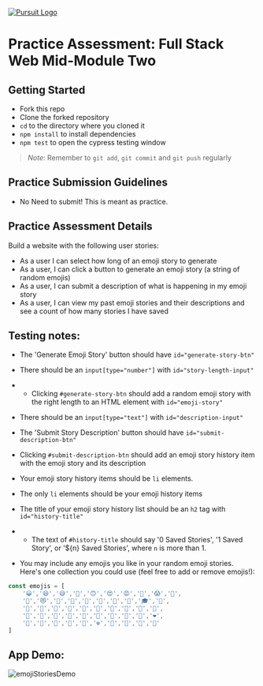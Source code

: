 [![Pursuit Logo](https://avatars1.githubusercontent.com/u/5825944?s=200&v=4)](https://pursuit.org)

# Practice Assessment: Full Stack Web Mid-Module Two

## Getting Started 
* Fork this repo
* Clone the forked repository
* `cd` to the directory where you cloned it
* `npm install` to install dependencies
* `npm test` to open the cypress testing window

> *Note*: Remember to `git add`, `git commit` and `git push` regularly

## Practice Submission Guidelines
  * No Need to submit! This is meant as practice.


## Practice Assessment Details

Build a website with the following user stories:

- As a user I can select how long of an emoji story to generate
- As a user, I can click a button to generate an emoji story (a string of random emojis)
- As a user, I can submit a description of what is happening in my emoji story
- As a user, I can view my past emoji stories and their descriptions and see a count of how many stories I have saved

## Testing notes:

- The 'Generate Emoji Story' button should have `id="generate-story-btn"`
- There should be an `input[type="number"]` with `id="story-length-input"` 
- * Clicking `#generate-story-btn` should add a random emoji story with the right length to an HTML element with `id="emoji-story"`

- There should be an `input[type="text"]` with `id="description-input"`
- The 'Submit Story Description' button should have `id="submit-description-btn"`
- Clicking `#submit-description-btn` should add an emoji story history item with the emoji story and its description

- Your emoji story history items should be `li` elements.
- The only `li` elements should be your emoji history items
- The title of your emoji story history list should be an `h2` tag with `id="history-title"`
- * The text of `#history-title` should say '0 Saved Stories', '1 Saved Story', or '${n} Saved Stories', where `n` is more than 1.
- You may include any emojis you like in your random emoji stories. Here's one collection you could use (feel free to add or remove emojis!):

```javascript
const emojis = [
    '😀','😆','😅','🤣','🙃','😍','😡','🥶','😱','👻',
    '👾','😻','💋','👅','🧵','👠','🥾','👑','🎓','🐔',
    '🐧','🦄','🦇','🌲','🎄','🌊','🍓','🍍','🥯','🌭',
    '🍕','🍣','🥡','🤸','🎯','🧨','🔮','💉','🦠','❤️',
    '🧡','💛','💚','💙','💜','☢️','🚫','💯','🔱','🎊'
]
```

## App Demo:

![emojiStoriesDemo](./emojiStories.gif)